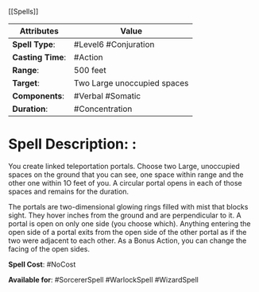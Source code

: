 [[Spells]] 

| Attributes         | Value                       |
| ------------------ | --------------------------- |
| **Spell Type**:    | #Level6 #Conjuration        |
| **Casting Time**:  | #Action                     |
| **Range**:         | 500 feet                    |
| **Target**:        | Two Large unoccupied spaces |
| **Components**:    | #Verbal #Somatic            |
| **Duration**:      | #Concentration              |


# Spell Description: : 
You create linked teleportation portals. Choose two Large, unoccupied spaces on the ground that you can see, one space within range and the other one within 1O feet of you. A circular portal opens in each of those spaces and remains for the duration.

The portals are two-dimensional glowing rings filled with mist that blocks sight. They hover inches from the ground and are perpendicular to it. A portal is open on only one side (you choose which). Anything entering the open side of a portal exits from the  open side of the other portal as if the two were adjacent to each other. As a Bonus Action, you can change the facing of the open sides.

**Spell Cost**: #NoCost 

**Available for**: #SorcererSpell #WarlockSpell #WizardSpell 